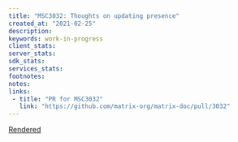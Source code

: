 ```yaml
---
title: "MSC3032: Thoughts on updating presence"
created_at: "2021-02-25"
description:
keywords: work-in-progress
client_stats:
server_stats:
sdk_stats:
services_stats:
footnotes:
notes:
links:
 - title: "PR for MSC3032"
   link: "https://github.com/matrix-org/matrix-doc/pull/3032"
---
```

[Rendered](https://github.com/matrix-org/matrix-doc/blob/dbkr/i_felt_your_presence/proposals/3032-presence-revamp.md)
